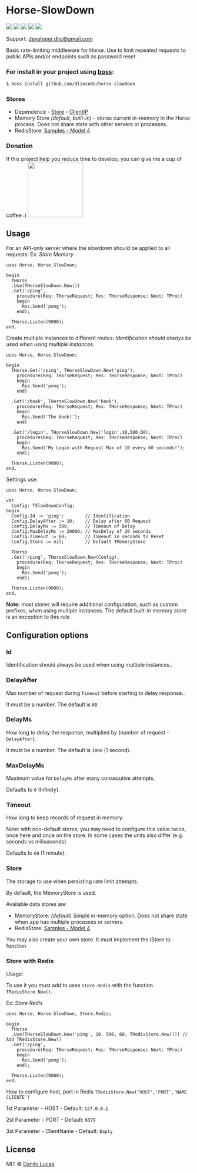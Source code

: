 # Horse-SlowDown

![](https://img.shields.io/github/stars/dliocode/horse-slowdown.svg) ![](https://img.shields.io/github/forks/dliocode/horse-slowdown.svg) ![](https://img.shields.io/github/tag/dliocode/horse-slowdown.svg) ![](https://img.shields.io/github/release/dliocode/horse-slowdown.svg) ![](https://img.shields.io/github/issues/dliocode/horse-slowdown.svg)

Support: developer.dlio@gmail.com

Basic rate-limiting middleware for Horse. Use to limit repeated requests to public APIs and/or endpoints such as password reset.

### For install in your project using [boss](https://github.com/HashLoad/boss):
``` sh
$ boss install github.com/dliocode/horse-slowdown
```

### Stores

- Dependence - [Store](https://github.com/dliocode/store) - [ClientIP](https://github.com/dliocode/horse-utils-clientip)
- Memory Store _(default, built-in)_ - stores current in-memory in the Horse process. Does not share state with other servers or processes.
- RedisStore: [Samples - Model 4](https://github.com/dliocode/horse-slowdown/tree/master/samples/Model%204)

### Donation

If this project help you reduce time to develop, you can give me a cup of coffee :) <a href="https://www.paypal.com/donate?hosted_button_id=2T7W4PL7YGJZW" target="_blank" rel="noopener noreferrer"><img width="150" src="https://www.paypalobjects.com/en_US/i/btn/btn_donateCC_LG.gif"></a>

## Usage

For an API-only server where the slowdown should be applied to all requests:
Ex: _Store Memory_

```delphi
uses Horse, Horse.SlowDown;

begin
  THorse
  .Use(THorseSlowDown.New())
  .Get('/ping',
    procedure(Req: THorseRequest; Res: THorseResponse; Next: TProc)
    begin
      Res.Send('pong');
    end);

  THorse.Listen(9000);
end.
```

Create multiple instances to different routes:
*Identification should always be used when using multiple instances.*

```delphi
uses Horse, Horse.SlowDown;

begin
  THorse.Get('/ping', THorseSlowDown.New('ping'),
    procedure(Req: THorseRequest; Res: THorseResponse; Next: TProc)
    begin
      Res.Send('pong');
    end)

  .Get('/book', THorseSlowDown.New('book'),
    procedure(Req: THorseRequest; Res: THorseResponse; Next: TProc)
    begin
      Res.Send('The book!');
    end)

  .Get('/login', THorseSlowDown.New('login',10,500,60),
    procedure(Req: THorseRequest; Res: THorseResponse; Next: TProc)
    begin
      Res.Send('My Login with Request Max of 10 every 60 seconds!');
    end);

  THorse.Listen(9000);
end.
```

Settings use:

```delphi
uses Horse, Horse.SlowDown;

var
  Config: TSlowDownConfig;
begin
  Config.Id := 'ping';        // Identification
  Config.DelayAfter := 10;    // Delay after 60 Request
  Config.DelayMs := 500;      // Timeout of Delay
  Config.MaxDelayMs := 20000; // MaxDelay of 20 seconds
  Config.Timeout := 60;       // Timeout in seconds to Reset
  Config.Store := nil;        // Default TMemoryStore

  THorse
  .Get('/ping', THorseSlowDown.New(Config),
    procedure(Req: THorseRequest; Res: THorseResponse; Next: TProc)
    begin
      Res.Send('pong');
    end);

  THorse.Listen(9000);
end.
```

**Note:** most stores will require additional configuration, such as custom prefixes, when using multiple instances. The default built-in memory store is an exception to this rule.

## Configuration options

### Id
 
Identification should always be used when using multiple instances..

### DelayAfter

Max number of request during `Timeout` before starting to delay response..

It must be a number. The default is `60`.

### DelayMs

How long to delay the response, multiplied by (number of request - `DelayAfter`).

It must be a number. The default is `1000` (1 second).

### MaxDelayMs

Maximum value for `DelayMs` after many consecutive attempts.

Defaults to `0` (Infinity).

### Timeout

How long to keep records of request in memory.

Note: with non-default stores, you may need to configure this value twice, once here and once on the store. In some cases the units also differ (e.g. seconds vs miliseconds)

Defaults to `60` (1 minute).

### Store

The storage to use when persisting rate limit attempts.

By default, the MemoryStore is used.

Available data stores are:

- MemoryStore: _(default)_ Simple in-memory option. Does not share state when app has multiple processes or servers.
- RedisStore: [Samples - Model 4](https://github.com/dliocode/horse-slowdown/tree/master/samples/Model%204)

You may also create your own store. It must implement the IStore to function

### Store with Redis

Usage:

To use it you must add to uses `Store.Redis` with the function `TRedisStore.New()`.

Ex: _Store Redis_
```delphi
uses Horse, Horse.SlowDown, Store.Redis;

begin
  THorse
  .Use(THorseSlowDown.New('ping', 10, 500, 60, TRedisStore.New())) // Add TRedisStore.New()
  .Get('/ping',
    procedure(Req: THorseRequest; Res: THorseResponse; Next: TProc)
    begin
      Res.Send('pong');
    end);

  THorse.Listen(9000);
end.
```

How to configure host, port in Redis
`TRedisStore.New('HOST','PORT','NAME CLIENTE')`

1st Parameter - HOST - Default: `127.0.0.1`

2st Parameter - PORT - Default: `6379`

3st Parameter - ClientName - Default: `Empty`


## License

MIT © [Danilo Lucas](https://github.com/dliocode)
